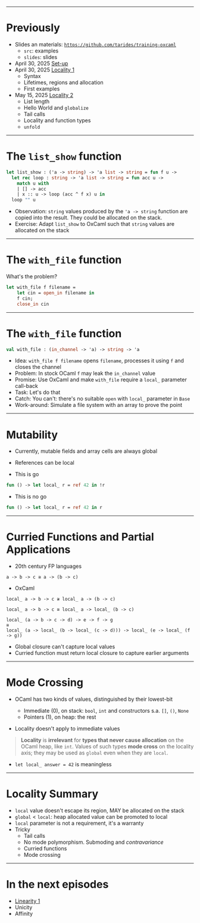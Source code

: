 
---
# Previously

* Slides an materials: [`https://github.com/tarides/training-oxcaml`](https://github.com/tarides/training-oxcaml)
  - `src`: examples
  - `slides`: slides
* April 30, 2025 [Set-up](00_setup.html)
* April 30, 2025 [Locality 1](01_local_1.html)
  - Syntax
  - Lifetimes, regions and allocation
  - First examples
* May 15, 2025 [Locality 2](02_local_2.html)
  - List length
  - Hello World and `globalize`
  - Tail calls
  - Locality and function types
  - `unfold`

---
# The `list_show` function

```ocaml
let list_show : ('a -> string) -> 'a list -> string = fun f u ->
  let rec loop : string -> 'a list -> string = fun acc u ->
    match u with
    | [] -> acc
    | x :: u -> loop (acc ^ f x) u in
  loop "" u
```

- Observation: `string` values produced by the `'a -> string` function are copied into the result. They could be allocated on the stack.
- Exercise: Adapt `list_show` to OxCaml such that `string` values are allocated on the stack

---
# The `with_file` function

What's the problem?

```ocaml
let with_file f filename =
    let cin = open_in filename in
    f cin;
    close_in cin
```

---
# The `with_file` function

```ocaml
val with_file : (in_channel -> 'a) -> string -> 'a
```

- Idea: `with_file f filename` opens `filename`, processes it using `f` and closes the channel
- Problem: In stock OCaml `f` may leak the `in_channel` value
- Promise: Use OxCaml and make `with_file` require a `local_` parameter call-back
- Task: Let's do that
- Catch: You can't: there's no suitable `open` with `local_` parameter in `Base`
- Work-around: Simulate a file system with an array to prove the point

---
# Mutability

* Currently, mutable fields and array cells are always global
* References can be local

* This is go

```ocaml
fun () -> let local_ r = ref 42 in !r
```

* This is no go

```ocaml
fun () -> let local_ r = ref 42 in r
```

---
# Curried Functions and Partial Applications

* 20th century FP languages

```
a -> b -> c ≅ a -> (b -> c)
```

* OxCaml

```
local_ a -> b -> c ≆ local_ a -> (b -> c)
```

```
local_ a -> b -> c ≅ local_ a -> local_ (b -> c)

local_ (a -> b -> c -> d) -> e -> f -> g
≅
local_ (a -> local_ (b -> local_ (c -> d))) -> local_ (e -> local_ (f -> g))

```

* Global closure can't capture local values
* Curried function must return local closure to capture earlier arguments

---
# Mode Crossing

* OCaml has two kinds of values, distinguished by their lowest-bit
  - Immediate (0), on stack: `bool`, `int` and constructors s.a. `[]`, `()`, `None`
  - Pointers (1), on heap: the rest

* Locality doesn't apply to immediate values

> **Locality** is **irrelevant** for **types that never cause allocation** on
> the OCaml heap, like `int`. Values of such types **mode cross** on the
> locality axis; they may be used as `global` even when they are `local`.

* `let local_ answer = 42` is meaningless

---
# Locality Summary

* `local` value doesn't escape its region, MAY be allocated on the stack
* `global` < `local`: heap allocated value can be promoted to local
* `local` parameter is not a requirement, it's a warranty
* Tricky
  - Tail calls
  - No mode polymorphism. Submoding and _contravariance_
  - Curried functions
  - Mode crossing

---
# In the next episodes

* [Linearity 1](04_linear_1.html)
* Unicity
* Affinity
